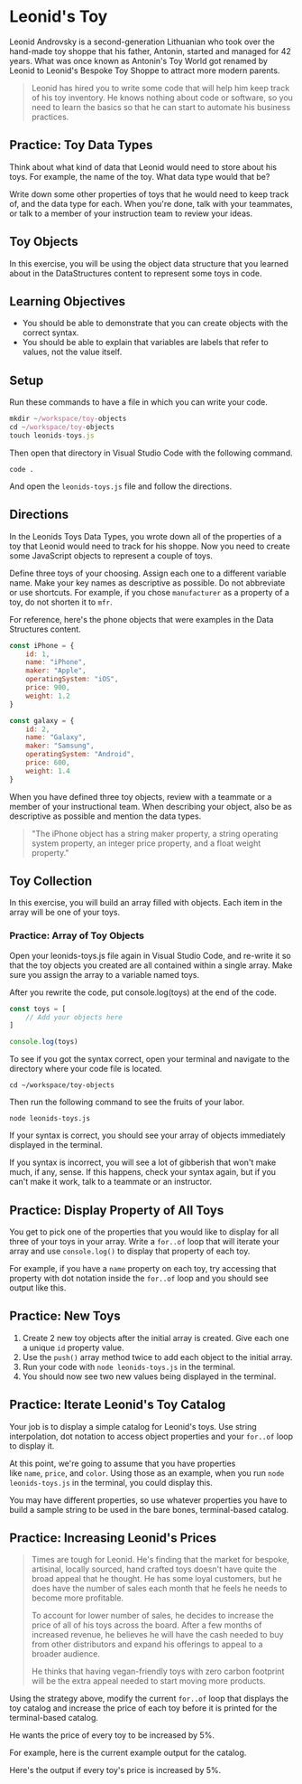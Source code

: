 # Leonid's Toy

Leonid Androvsky is a second-generation Lithuanian who took over the hand-made toy shoppe that his father, Antonin, started and managed for 42 years. What was once known as Antonin's Toy World got renamed by Leonid to Leonid's Bespoke Toy Shoppe to attract more modern parents.

> Leonid has hired you to write some code that will help him keep track of his toy inventory. He knows nothing about code or software, so you need to learn the basics so that he can start to automate his business practices.
> 

## **Practice: Toy Data Types**

Think about what kind of data that Leonid would need to store about his toys. For example, the name of the toy. What data type would that be?

Write down some other properties of toys that he would need to keep track of, and the data type for each. When you're done, talk with your teammates, or talk to a member of your instruction team to review your ideas.

## **Toy Objects**

In this exercise, you will be using the object data structure that you learned about in the DataStructures content to represent some toys in code.

## **Learning Objectives**

- You should be able to demonstrate that you can create objects with the correct syntax.
- You should be able to explain that variables are labels that refer to values, not the value itself.

## **Setup**

Run these commands to have a file in which you can write your code.

```jsx
mkdir ~/workspace/toy-objects
cd ~/workspace/toy-objects
touch leonids-toys.js
```

Then open that directory in Visual Studio Code with the following command.

`code .`

And open the `leonids-toys.js` file and follow the directions.

## **Directions**

In the Leonids Toys Data Types, you wrote down all of the properties of a toy that Leonid would need to track for his shoppe. Now you need to create some JavaScript objects to represent a couple of toys.

Define three toys of your choosing. Assign each one to a different variable name. Make your key names as descriptive as possible. Do not abbreviate or use shortcuts. For example, if you chose `manufacturer` as a property of a toy, do not shorten it to `mfr`.

For reference, here's the phone objects that were examples in the Data Structures content.

```jsx
const iPhone = {
    id: 1,
    name: "iPhone",
    maker: "Apple",
    operatingSystem: "iOS",
    price: 900,
    weight: 1.2
}

const galaxy = {
    id: 2,
    name: "Galaxy",
    maker: "Samsung",
    operatingSystem: "Android",
    price: 600,
    weight: 1.4
}
```

When you have defined three toy objects, review with a teammate or a member of your instructional team. When describing your object, also be as descriptive as possible and mention the data types.

> "The iPhone object has a string maker property, a string operating system property, an integer price property, and a float weight property."


## ****Toy Collection****

In this exercise, you will build an array filled with objects. Each item in the array will be one of your toys.

### **Practice: Array of Toy Objects**

Open your leonids-toys.js file again in Visual Studio Code, and re-write it so that the toy objects you created are all contained within a single array. Make sure you assign the array to a variable named toys.

After you rewrite the code, put console.log(toys) at the end of the code.

```jsx
const toys = [
    // Add your objects here
]

console.log(toys)
```

To see if you got the syntax correct, open your terminal and navigate to the directory where your code file is located.

`cd ~/workspace/toy-objects`

Then run the following command to see the fruits of your labor.

`node leonids-toys.js`

If your syntax is correct, you should see your array of objects immediately displayed in the terminal.

If you syntax is incorrect, you will see a lot of gibberish that won't make much, if any, sense. If this happens, check your syntax again, but if you can't make it work, talk to a teammate or an instructor.

## **Practice: Display Property of All Toys**

You get to pick one of the properties that you would like to display for all three of your toys in your array. Write a `for..of` loop that will iterate your array and use `console.log()` to display that property of each toy.

For example, if you have a `name` property on each toy, try accessing that property with dot notation inside the `for..of` loop and you should see output like this.

## **Practice: New Toys**

1. Create 2 new toy objects after the initial array is created. Give each one a unique `id` property value.
2. Use the `push()` array method twice to add each object to the initial array.
3. Run your code with `node leonids-toys.js` in the terminal.
4. You should now see two new values being displayed in the terminal.

## Practice: **Iterate Leonid's Toy Catalog**

Your job is to display a simple catalog for Leonid's toys. Use string interpolation, dot notation to access object properties and your `for..of` loop to display it.

At this point, we're going to assume that you have properties like `name`, `price`, and `color`. Using those as an example, when you run `node leonids-toys.js` in the terminal, you could display this.

You may have different properties, so use whatever properties you have to build a sample string to be used in the bare bones, terminal-based catalog.

## **Practice: Increasing Leonid's Prices**

> Times are tough for Leonid. He's finding that the market for bespoke, artisinal, locally sourced, hand crafted toys doesn't have quite the broad appeal that he thought. He has some loyal customers, but he does have the number of sales each month that he feels he needs to become more profitable.
> 
> 
> To account for lower number of sales, he decides to increase the price of all of his toys across the board. After a few months of increased revenue, he believes he will have the cash needed to buy from other distributors and expand his offerings to appeal to a broader audience.
> 
> He thinks that having vegan-friendly toys with zero carbon footprint will be the extra appeal needed to start moving more products.
> 

Using the strategy above, modify the current `for..of` loop that displays the toy catalog and increase the price of each toy before it is printed for the terminal-based catalog.

He wants the price of every toy to be increased by 5%.

For example, here is the current example output for the catalog.

Here's the output if every toy's price is increased by 5%.